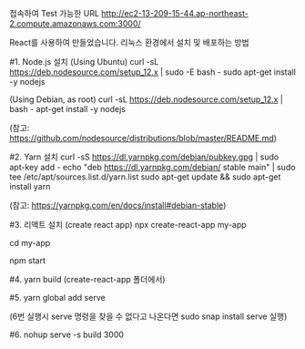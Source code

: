 접속하여 Test 가능한 URL
http://ec2-13-209-15-44.ap-northeast-2.compute.amazonaws.com:3000/

React를 사용하여 만들었습니다.
리눅스 환경에서 설치 및 배포하는 방법

#1. Node.js 설치
(Using Ubuntu)
curl -sL https://deb.nodesource.com/setup_12.x | sudo -E bash -
sudo apt-get install -y nodejs

(Using Debian, as root)
curl -sL https://deb.nodesource.com/setup_12.x | bash -
apt-get install -y nodejs

(참고: https://github.com/nodesource/distributions/blob/master/README.md)

#2. Yarn 설치
curl -sS https://dl.yarnpkg.com/debian/pubkey.gpg | sudo apt-key add -
echo "deb https://dl.yarnpkg.com/debian/ stable main" | sudo tee /etc/apt/sources.list.d/yarn.list
sudo apt-get update && sudo apt-get install yarn

(참고: https://yarnpkg.com/en/docs/install#debian-stable)

#3. 리액트 설치 (create react app)
npx create-react-app my-app

cd my-app

npm start

#4. yarn build
(create-react-app 폴더에서)

#5. yarn global add serve

(6번 실행시 serve 명령을 찾을 수 없다고 나온다면
sudo snap install serve
실행)

#6. nohup serve -s build 3000

